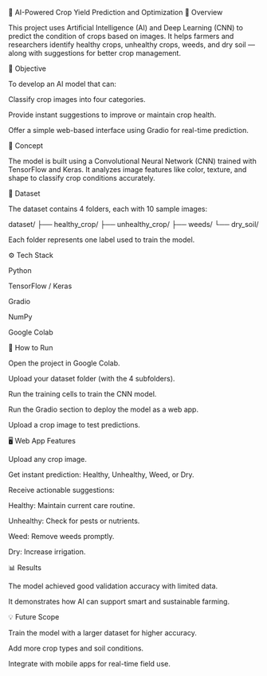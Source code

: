 🌾 AI-Powered Crop Yield Prediction and Optimization
📌 Overview

This project uses Artificial Intelligence (AI) and Deep Learning (CNN) to predict the condition of crops based on images.
It helps farmers and researchers identify healthy crops, unhealthy crops, weeds, and dry soil — along with suggestions for better crop management.

🎯 Objective

To develop an AI model that can:

Classify crop images into four categories.

Provide instant suggestions to improve or maintain crop health.

Offer a simple web-based interface using Gradio for real-time prediction.

🧠 Concept

The model is built using a Convolutional Neural Network (CNN) trained with TensorFlow and Keras.
It analyzes image features like color, texture, and shape to classify crop conditions accurately.

📂 Dataset

The dataset contains 4 folders, each with 10 sample images:

dataset/
 ├── healthy_crop/
 ├── unhealthy_crop/
 ├── weeds/
 └── dry_soil/


Each folder represents one label used to train the model.

⚙️ Tech Stack

Python

TensorFlow / Keras

Gradio

NumPy

Google Colab

🚀 How to Run

Open the project in Google Colab.

Upload your dataset folder (with the 4 subfolders).

Run the training cells to train the CNN model.

Run the Gradio section to deploy the model as a web app.

Upload a crop image to test predictions.

🖥️ Web App Features

Upload any crop image.

Get instant prediction: Healthy, Unhealthy, Weed, or Dry.

Receive actionable suggestions:

Healthy: Maintain current care routine.

Unhealthy: Check for pests or nutrients.

Weed: Remove weeds promptly.

Dry: Increase irrigation.

📊 Results

The model achieved good validation accuracy with limited data.

It demonstrates how AI can support smart and sustainable farming.

💡 Future Scope

Train the model with a larger dataset for higher accuracy.

Add more crop types and soil conditions.

Integrate with mobile apps for real-time field use.
